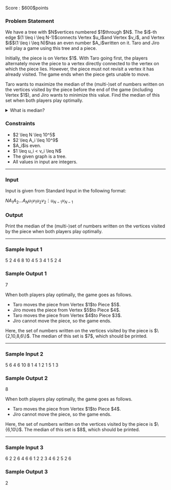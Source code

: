 
<div>

<span>

<span>

<p>
Score : $600$points
</p>

<div>

<section>

### **Problem Statement**

<p>
We have a tree with $N$vertices numbered $1$through $N$. The $i$-th edge $(1 \leq i \leq N-1)$connects Vertex $u_i$and Vertex $v_i$, and Vertex $i$$(1 \leq i \leq N)$has an even number $A_i$written on it. Taro and Jiro will play a game using this tree and a piece.
</p>

<p>
Initially, the piece is on Vertex $1$. With Taro going first, the players alternately move the piece to a vertex directly connected to the vertex on which the piece lies. However, the piece must not revisit a vertex it has already visited. The game ends when the piece gets unable to move.
</p>

<p>
Taro wants to maximize the median of the (multi-)set of numbers written on the vertices visited by the piece before the end of the game (including Vertex $1$), and Jiro wants to minimize this value. Find the median of this set when both players play optimally.
</p>

<details>

<summary>
What is median?
</summary>

<p>
The median of a (multi-)set of $K$numbers is defined as follows:

</p>

<ul>

<li>
the $\frac{K+1}{2}$-th smallest number, if $K$is odd;
</li>

<li>
the average of the $\frac{K}{2}$-th and $(\frac{K}{2}+1)$-th smallest numbers, if $K$is even.
</li>

</ul>
For example, the median of $\{ 2,2,4 \}$is $2$, and the median of $\{ 2,4,6,6\} $is $5$.

<p>

</p>

</details>

</section>

</div>

<div>

<section>

### **Constraints**

<ul>

<li>
$2 \leq N \leq 10^5$
</li>

<li>
$2 \leq A_i \leq 10^9$
</li>

<li>
$A_i$is even.
</li>

<li>
$1 \leq u_i < v_i \leq N$
</li>

<li>
The given graph is a tree.
</li>

<li>
All values in input are integers.
</li>

</ul>

</section>

</div>

---

<div>

<div>

<section>

### **Input**

<p>
Input is given from Standard Input in the following format:
</p>

<div>

$N$$A_1$$A_2$$\ldots$$A_N$$u_1$$v_1$$u_2$$v_2$$\vdots$$u_{N-1}$$v_{N-1}$
</div>

</section>

</div>

<div>

<section>

### **Output**

<p>
Print the median of the (multi-)set of numbers written on the vertices visited by the piece when both players play optimally.
</p>

</section>

</div>

</div>

---

<div>

<section>

### **Sample Input 1**

<div>

5
2 4 6 8 10
4 5
3 4
1 5
2 4

</div>

</section>

</div>

<div>

<section>

### **Sample Output 1**

<div>

7

</div>

<p>
When both players play optimally, the game goes as follows.
</p>

<ul>

<li>
Taro moves the piece from Vertex $1$to Piece $5$.
</li>

<li>
Jiro moves the piece from Vertex $5$to Piece $4$.
</li>

<li>
Taro moves the piece from Vertex $4$to Piece $3$.
</li>

<li>
Jiro cannot move the piece, so the game ends.
</li>

</ul>

<p>
Here, the set of numbers written on the vertices visited by the piece is $\{2,10,8,6\}$. The median of this set is $7$, which should be printed.
</p>

</section>

</div>

---

<div>

<section>

### **Sample Input 2**

<div>

5
6 4 6 10 8
1 4
1 2
1 5
1 3

</div>

</section>

</div>

<div>

<section>

### **Sample Output 2**

<div>

8

</div>

<p>
When both players play optimally, the game goes as follows.
</p>

<ul>

<li>
Taro moves the piece from Vertex $1$to Piece $4$.
</li>

<li>
Jiro cannot move the piece, so the game ends.
</li>

</ul>

<p>
Here, the set of numbers written on the vertices visited by the piece is $\{6,10\}$. The median of this set is $8$, which should be printed.
</p>

</section>

</div>

---

<div>

<section>

### **Sample Input 3**

<div>

6
2 2 6 4 6 6
1 2
2 3
4 6
2 5
2 6

</div>

</section>

</div>

<div>

<section>

### **Sample Output 3**

<div>

2

</div>

</section>

</div>

</span>

</span>

</div>
